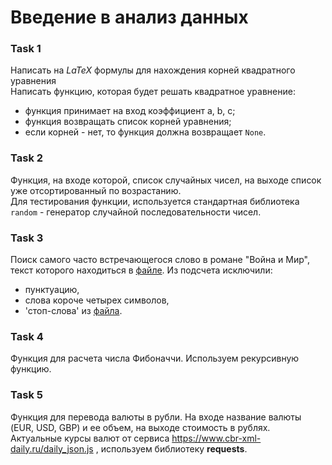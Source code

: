 # Введение в анализ данных

### Task 1
Написать на *LaTeX* формулы для нахождения корней квадратного уравнения \
Написать функцию, которая будет решать квадратное уравнение:
- функция принимает на вход коэффициент a, b, c;
- функция возвращать список корней уравнения;
- если корней - нет, то функция должна возвращает ```None```.

### Task 2
Функция, на входе которой, список случайных чисел, на выходе список уже отсортированный по возрастанию. \
Для тестирования функции, используется стандартная библиотека ```random``` - генератор случайной последовательности чисел.

### Task 3
Поиск самого часто встречающегося слово в романе "Война и Мир", текст которого находиться в [файле](../datasets\war_and_peace.txt).
Из подсчета исключили:
- пунктуацию,
- слова короче четырех символов,
- 'cтоп-слова' из [файла](../datasets/stop_words_russian.txt).

### Task 4
Функция для расчета числа Фибоначчи. Используем рекурсивную функцию.

### Task 5
Функция для перевода валюты в рубли. 
На входе название валюты (EUR, USD, GBP) и ее объем, на выходе стоимость в рублях.  
Актуальные курсы  валют от сервиса https://www.cbr-xml-daily.ru/daily_json.js , используем библиотеку **requests**. 
